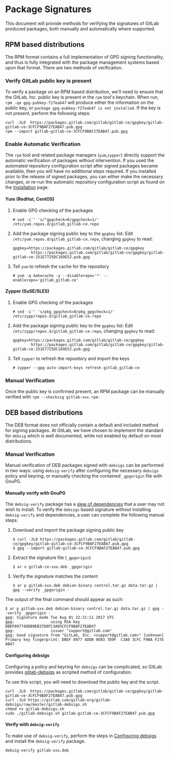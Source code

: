 # Package Signatures

This document will provide methods for verifying the signatures of GitLab produced
packages, both manually and automatically where supported.

## RPM based distributions

The RPM format contains a full implementation of GPG signing functionality, and
thus is fully integrated with the package management systems based upon that
format. There are two methods of verification.

### Verify GitLab public key is present

To verify a package on an RPM based distribution, we'll need to ensure
that the GitLab, Inc. public key is present in the `rpm` tool's keychain. When
run, `rpm -qa gpg-pubkey-f27eab47` will produce either the information on
the public key, or `package gpg-pubkey-f27eab47 is not installed`. If the key is
not present, perform the following steps:

```
curl -JLO  https://packages.gitlab.com/gitlab/gitlab-ce/gpgkey/gitlab-gitlab-ce-3CFCF9BAF27EAB47.pub.gpg
rpm --import gitlab-gitlab-ce-3CFCF9BAF27EAB47.pub.gpg
```

### Enable Automatic Verification

The `rpm` tool and related package managers (`yum`,`zypper`) directly support the automatic verification of packages without intervention. If you used the automated repository configuration script after signed packages became available, then you will have no additional steps required. If you installed prior to the release of signed packages, you can either make the necessary changes, or re-run the automatic repository configuration script as found on the [Installation][install] page.

#### Yum (RedHat, CentOS)
1. Enable GPG checking of the packages
   ```
   # sed -i'' 's/^gpgcheck=0/gpgcheck=1/' /etc/yum.repos.d/gitlab_gitlab-ce.repo
   ```

1. Add the package signing public key to the `gpgkey` list:
   Edit `/etc/yum.repos.d/gitlab_gitlab-ce.repo`, changing `gpgkey` to read:
   ```
   gpgkey=https://packages.gitlab.com/gitlab/gitlab-ce/gpgkey
           https://packages.gitlab.com/gitlab/gitlab-ce/gpgkey/gitlab-gitlab-ce-331E7725DC169E52.pub.gpg
   ```

1. Tell `yum` to refresh the cache for the repository
   ```
   # yum -q makecache -y --disablerepo='*' --enablerepo='gitlab_gitlab-ce'
   ```

#### Zypper (SuSE/SLES)
1. Enable GPG checking of the packages
   ```
   # sed -i'' 's/pkg_gpgcheck=0/pkg_gpgcheck=1/' /etc/zypp/repos.d/gitlab_gitlab-ce.repo
   ```

1. Add the package signing public key to the `gpgkey` list:
   Edit `/etc/zypp/repos.d/gitlab_gitlab-ce.repo`, changing `gpgkey` to read:
   ```
   gpgkey=https://packages.gitlab.com/gitlab/gitlab-ce/gpgkey
           https://packages.gitlab.com/gitlab/gitlab-ce/gpgkey/gitlab-gitlab-ce-331E7725DC169E52.pub.gpg
   ```

1. Tell `zypper` to refresh the repository and import the keys
   ```
   # zypper --gpg-auto-import-keys refresh gitlab_gitlab-ce
   ```

### Manual Verification

Once the public key is confirmed present, an RPM package can be manually verified with `rpm --checksig gitlab-xxx.rpm`.

## DEB based distributions

The DEB format does not officially contain a default and included method for signing packages. At GitLab, we have chosen to implement the standard for `debsig` which is well documented, while not enabled by default on most distributions.

### Manual Verification

Manual verification of DEB packages signed with `debsigs` can be performed in two ways: using `debsig-verify` after configuring the necessary `debsigs` policy and keyring, or manually checking the contained `_gpgorigin` file with GnuPG.

#### Manually verify with GnuPG

The `debsig-verify` package has a [slew of dependencies](https://packages.debian.org/sid/devel/debsig-verify) that a user may not wish to install. To verify the `debsigs` based signature without installing `debsig-verify` and dependencies, a user can complete the following manual steps:

1. Download and import the package signing public key
   ```
   $ curl -JLO https://packages.gitlab.com/gitlab/gitlab-ce/gpgkey/gitlab-gitlab-ce-3CFCF9BAF27EAB47.pub.gpg
   $ gpg --import gitlab-gitlab-ce-3CFCF9BAF27EAB47.pub.gpg
   ```

1. Extract the signature file (`_gpgorigin`)
   ```
   $ ar x gitlab-ce-xxx.deb _gpgorigin
   ```

1. Verify the signature matches the content
   ```
   $ ar p gitlab-xxx.deb debian-binary control.tar.gz data.tar.gz | gpg --verify _gpgorigin -
   ```

The output of the final command should appear as such:

```
$ ar p gitlab-xxx.deb debian-binary control.tar.gz data.tar.gz | gpg --verify _gpgorigin -
gpg: Signature made Tue Aug 01 22:21:11 2017 UTC
gpg:                using RSA key DBEF89774DDB9EB37D9FC3A03CFCF9BAF27EAB47
gpg:                issuer "support@gitlab.com"
gpg: Good signature from "GitLab, Inc. <support@gitlab.com>" [unknown]
Primary key fingerprint: DBEF 8977 4DDB 9EB3 7D9F  C3A0 3CFC F9BA F27E AB47
```

#### Configuring debsigs

Configuring a policy and keyring for `debsigs` can be complicated, so GitLab provides [gitlab-debsigs][debsigs] as scripted method of configuration.

To use this script, you will need to download the public key and the script.
```
curl -JLO  https://packages.gitlab.com/gitlab/gitlab-ce/gpgkey/gitlab-gitlab-ce-3CFCF9BAF27EAB47.pub.gpg
curl -JLO https://gitlab.com/gitlab-org/gitlab-debsigs/raw/master/gitlab-debsigs.sh
chmod +x gitlab-debsigs.sh
sudo ./gitlab-debsigs.sh gitlab-gitlab-ce-3CFCF9BAF27EAB47.pub.gpg
```


#### Verify with `debsig-verify`

To make use of `debsig-verify`, perform the steps in [Configuring debsigs](#configuring_debsigs) and install the `debsig-verify` package.

`debsig-verify gitlab-xxx.deb`


[install]: https://about.gitlab.com/installation/
[debsigs]: https://gitlab.com/gitlab-org/gitlab-debsigs
